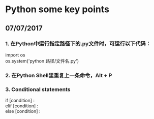 # Python some key points

## 07/07/2017

### 1. 在Python中运行指定路径下的.py文件时，可运行以下代码：

import os</br>
os.system('python 路径/文件名.py')

### 2. 在Python Shell里重复上一条命令，Alt + P

### 3. Conditional statements

if [condition] :</br>
elif [condition] :</br>
else [condition] :
